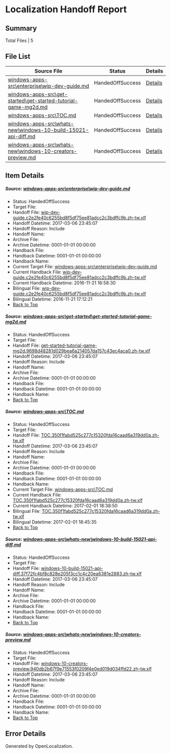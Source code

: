 # <a name='report-top'></a> Localization Handoff Report

## Summary
 Total Files | 5

## File List
 Source File | Status | Details 
 ----------- | ------ | ------- 
 [windows-apps-src\enterprise\wip-dev-guide.md](https://cpubwin.visualstudio.com/windows-uwp/_git/windows-uwp/commit/d55c61b309b506175597a89dba53f12ab410b427?path=windows-apps-src%2Fenterprise%2Fwip-dev-guide.md&_a=contents) | HandedOffSuccess | [Details](#a2888b804e66e2630e4ae93b0be31974740d9f992531)
 [windows-apps-src\get-started\get-started-tutorial-game-mg2d.md](https://cpubwin.visualstudio.com/windows-uwp/_git/windows-uwp/commit/d55c61b309b506175597a89dba53f12ab410b427?path=windows-apps-src%2Fget-started%2Fget-started-tutorial-game-mg2d.md&_a=contents) | HandedOffSuccess | [Details](#11be75de5d315a7c0e46b2699130a062bad1b2df2689)
 [windows-apps-src\TOC.md](https://cpubwin.visualstudio.com/windows-uwp/_git/windows-uwp/commit/d55c61b309b506175597a89dba53f12ab410b427?path=windows-apps-src%2FTOC.md&_a=contents) | HandedOffSuccess | [Details](#e3acc7b349bf54b5f4aff1aa87fd780af1e5a0ef7830)
 [windows-apps-src\whats-new\windows-10-build-15021-api-diff.md](https://cpubwin.visualstudio.com/windows-uwp/_git/windows-uwp/commit/d55c61b309b506175597a89dba53f12ab410b427?path=windows-apps-src%2Fwhats-new%2Fwindows-10-build-15021-api-diff.md&_a=contents) | HandedOffSuccess | [Details](#7ac12e03901755c61dc8b90aeaf9b775f774e2d07835)
 [windows-apps-src\whats-new\windows-10-creators-preview.md](https://cpubwin.visualstudio.com/windows-uwp/_git/windows-uwp/commit/d55c61b309b506175597a89dba53f12ab410b427?path=windows-apps-src%2Fwhats-new%2Fwindows-10-creators-preview.md&_a=contents) | HandedOffSuccess | [Details](#86488f8119446599ada6da7c34e0a65234ce49647836)

## Item Details
##### <a name='a2888b804e66e2630e4ae93b0be31974740d9f992531'></a> Source: [windows-apps-src\enterprise\wip-dev-guide.md](https://cpubwin.visualstudio.com/windows-uwp/_git/windows-uwp/commit/d55c61b309b506175597a89dba53f12ab410b427?path=windows-apps-src%2Fenterprise%2Fwip-dev-guide.md&_a=contents)
* Status: HandedOffSuccess
* Target File: 
* Handoff File: [wip-dev-guide.c2e2fe40c6255bd8f5df75ee81adcc2c3bdffc9b.zh-tw.xlf](https://cpubwin.visualstudio.com/windows-uwp/_git/WDCLib.handoff/commit/e33f763dda38ac4422440134825c1ee44e44403e?path=ol-handoff%2Fcpubwin%2Fwindows-uwp.zh-tw%2Fmaster%2Fwip-dev-guide.c2e2fe40c6255bd8f5df75ee81adcc2c3bdffc9b.zh-tw.xlf&_a=contents)
* Handoff Datetime: 2017-03-06 23:45:07
* Handoff Reason: Include
* Handoff Name: 
* Archive File: 
* Archive Datetime: 0001-01-01 00:00:00
* Handback File: 
* Handback Datetime: 0001-01-01 00:00:00
* Handback Name: 
* Current Target File: [windows-apps-src\enterprise\wip-dev-guide.md](https://cpubwin.visualstudio.com/windows-uwp/_git/windows-uwp.zh-tw/commit/58a8c1a341030de707600e29d7c5ae280746186f?path=windows-apps-src%2Fenterprise%2Fwip-dev-guide.md&_a=contents)
* Current Handback File: [wip-dev-guide.c2e2fe40c6255bd8f5df75ee81adcc2c3bdffc9b.zh-tw.xlf](https://cpubwin.visualstudio.com/windows-uwp/_git/WDCLib.handback/commit/3358b2ba764625314bbdf531facddb287072492a?path=ol-handback%2Fcpubwin%2Fwindows-uwp.zh-tw%2Fmaster%2Fwip-dev-guide.c2e2fe40c6255bd8f5df75ee81adcc2c3bdffc9b.zh-tw.xlf&_a=contents)
* Current Handback Datetime: 2016-11-21 16:58:30
* Bilingual File: [wip-dev-guide.c2e2fe40c6255bd8f5df75ee81adcc2c3bdffc9b.zh-tw.xlf](https://cpubwin.visualstudio.com/windows-uwp/_git/WDCLib.handback/commit/3358b2ba764625314bbdf531facddb287072492a?path=ol-handback%2Fcpubwin%2Fwindows-uwp.zh-tw%2Fmaster%2Fwip-dev-guide.c2e2fe40c6255bd8f5df75ee81adcc2c3bdffc9b.zh-tw.xlf&_a=contents)
* Bilingual Datetime: 2016-11-21 17:12:21
* [Back to Top](#report-top)

##### <a name='11be75de5d315a7c0e46b2699130a062bad1b2df2689'></a> Source: [windows-apps-src\get-started\get-started-tutorial-game-mg2d.md](https://cpubwin.visualstudio.com/windows-uwp/_git/windows-uwp/commit/d55c61b309b506175597a89dba53f12ab410b427?path=windows-apps-src%2Fget-started%2Fget-started-tutorial-game-mg2d.md&_a=contents)
* Status: HandedOffSuccess
* Target File: 
* Handoff File: [get-started-tutorial-game-mg2d.9698d48281d029bea6a214057da157c43ec4aca0.zh-tw.xlf](https://cpubwin.visualstudio.com/windows-uwp/_git/WDCLib.handoff/commit/e33f763dda38ac4422440134825c1ee44e44403e?path=ol-handoff%2Fcpubwin%2Fwindows-uwp.zh-tw%2Fmaster%2Fget-started-tutorial-game-mg2d.9698d48281d029bea6a214057da157c43ec4aca0.zh-tw.xlf&_a=contents)
* Handoff Datetime: 2017-03-06 23:45:07
* Handoff Reason: Include
* Handoff Name: 
* Archive File: 
* Archive Datetime: 0001-01-01 00:00:00
* Handback File: 
* Handback Datetime: 0001-01-01 00:00:00
* Handback Name: 
* [Back to Top](#report-top)

##### <a name='e3acc7b349bf54b5f4aff1aa87fd780af1e5a0ef7830'></a> Source: [windows-apps-src\TOC.md](https://cpubwin.visualstudio.com/windows-uwp/_git/windows-uwp/commit/d55c61b309b506175597a89dba53f12ab410b427?path=windows-apps-src%2FTOC.md&_a=contents)
* Status: HandedOffSuccess
* Target File: 
* Handoff File: [TOC.350f1fabd525c277c15320fda16caad6a319dd0a.zh-tw.xlf](https://cpubwin.visualstudio.com/windows-uwp/_git/WDCLib.handoff/commit/e33f763dda38ac4422440134825c1ee44e44403e?path=ol-handoff%2Fcpubwin%2Fwindows-uwp.zh-tw%2Fmaster%2FTOC.350f1fabd525c277c15320fda16caad6a319dd0a.zh-tw.xlf&_a=contents)
* Handoff Datetime: 2017-03-06 23:45:07
* Handoff Reason: Include
* Handoff Name: 
* Archive File: 
* Archive Datetime: 0001-01-01 00:00:00
* Handback File: 
* Handback Datetime: 0001-01-01 00:00:00
* Handback Name: 
* Current Target File: [windows-apps-src\TOC.md](https://cpubwin.visualstudio.com/windows-uwp/_git/windows-uwp.zh-tw/commit/087b86fce1c3ddccfe5bc3b540353e6cffe5bc18?path=windows-apps-src%2FTOC.md&_a=contents)
* Current Handback File: [TOC.350f1fabd525c277c15320fda16caad6a319dd0a.zh-tw.xlf](https://cpubwin.visualstudio.com/windows-uwp/_git/WDCLib.handback/commit/56daa986b7393511e1969177fa46ad0d4900623e?path=ol-handback%2Fcpubwin%2Fwindows-uwp.zh-tw%2Fmaster%2FTOC.350f1fabd525c277c15320fda16caad6a319dd0a.zh-tw.xlf&_a=contents)
* Current Handback Datetime: 2017-02-01 18:38:50
* Bilingual File: [TOC.350f1fabd525c277c15320fda16caad6a319dd0a.zh-tw.xlf](https://cpubwin.visualstudio.com/windows-uwp/_git/WDCLib.handback/commit/56daa986b7393511e1969177fa46ad0d4900623e?path=ol-handback%2Fcpubwin%2Fwindows-uwp.zh-tw%2Fmaster%2FTOC.350f1fabd525c277c15320fda16caad6a319dd0a.zh-tw.xlf&_a=contents)
* Bilingual Datetime: 2017-02-01 18:45:35
* [Back to Top](#report-top)

##### <a name='7ac12e03901755c61dc8b90aeaf9b775f774e2d07835'></a> Source: [windows-apps-src\whats-new\windows-10-build-15021-api-diff.md](https://cpubwin.visualstudio.com/windows-uwp/_git/windows-uwp/commit/d55c61b309b506175597a89dba53f12ab410b427?path=windows-apps-src%2Fwhats-new%2Fwindows-10-build-15021-api-diff.md&_a=contents)
* Status: HandedOffSuccess
* Target File: 
* Handoff File: [windows-10-build-15021-api-diff.37f72fc4bf8c828e205f3cc1c4c20ea6381e2883.zh-tw.xlf](https://cpubwin.visualstudio.com/windows-uwp/_git/WDCLib.handoff/commit/e33f763dda38ac4422440134825c1ee44e44403e?path=ol-handoff%2Fcpubwin%2Fwindows-uwp.zh-tw%2Fmaster%2Fwindows-10-build-15021-api-diff.37f72fc4bf8c828e205f3cc1c4c20ea6381e2883.zh-tw.xlf&_a=contents)
* Handoff Datetime: 2017-03-06 23:45:07
* Handoff Reason: Include
* Handoff Name: 
* Archive File: 
* Archive Datetime: 0001-01-01 00:00:00
* Handback File: 
* Handback Datetime: 0001-01-01 00:00:00
* Handback Name: 
* [Back to Top](#report-top)

##### <a name='86488f8119446599ada6da7c34e0a65234ce49647836'></a> Source: [windows-apps-src\whats-new\windows-10-creators-preview.md](https://cpubwin.visualstudio.com/windows-uwp/_git/windows-uwp/commit/d55c61b309b506175597a89dba53f12ab410b427?path=windows-apps-src%2Fwhats-new%2Fwindows-10-creators-preview.md&_a=contents)
* Status: HandedOffSuccess
* Target File: 
* Handoff File: [windows-10-creators-preview.940db2b67f9e71553f0209f4e0ed019d034ffd22.zh-tw.xlf](https://cpubwin.visualstudio.com/windows-uwp/_git/WDCLib.handoff/commit/e33f763dda38ac4422440134825c1ee44e44403e?path=ol-handoff%2Fcpubwin%2Fwindows-uwp.zh-tw%2Fmaster%2Fwindows-10-creators-preview.940db2b67f9e71553f0209f4e0ed019d034ffd22.zh-tw.xlf&_a=contents)
* Handoff Datetime: 2017-03-06 23:45:07
* Handoff Reason: Include
* Handoff Name: 
* Archive File: 
* Archive Datetime: 0001-01-01 00:00:00
* Handback File: 
* Handback Datetime: 0001-01-01 00:00:00
* Handback Name: 
* [Back to Top](#report-top)


## Error Details

Generated by OpenLocalization.
